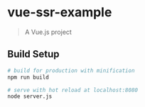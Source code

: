 # vue-ssr-example

> A Vue.js project

## Build Setup

``` bash
# build for production with minification
npm run build

# serve with hot reload at localhost:8080
node server.js
```